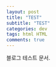 ```yaml
---  
layout: post  
title: "TEST"  
subtitle: "TEST"  
categories: dev  
tags: html HTML
comments: true  
---  
```


블로그 테스트 문서. 